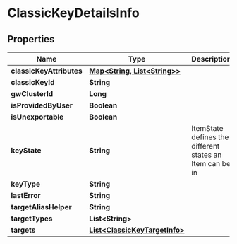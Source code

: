 

# ClassicKeyDetailsInfo

## Properties

Name | Type | Description | Notes
------------ | ------------- | ------------- | -------------
**classicKeyAttributes** | [**Map&lt;String, List&lt;String&gt;&gt;**](List.md) |  |  [optional]
**classicKeyId** | **String** |  |  [optional]
**gwClusterId** | **Long** |  |  [optional]
**isProvidedByUser** | **Boolean** |  |  [optional]
**isUnexportable** | **Boolean** |  |  [optional]
**keyState** | **String** | ItemState defines the different states an Item can be in |  [optional]
**keyType** | **String** |  |  [optional]
**lastError** | **String** |  |  [optional]
**targetAliasHelper** | **String** |  |  [optional]
**targetTypes** | **List&lt;String&gt;** |  |  [optional]
**targets** | [**List&lt;ClassicKeyTargetInfo&gt;**](ClassicKeyTargetInfo.md) |  |  [optional]



